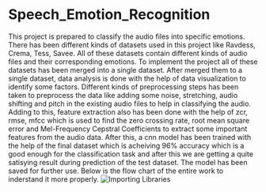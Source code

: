 # Speech_Emotion_Recognition
This project is prepared to classify the audio files into specific emotions.
There has been different kinds of datasets used in this project like Ravdess, Crema, Tess, Savee. All of these datasets contain different kinds of audio files and their corresponding emotions. 
To implement the project all of these datasets has been merged into a single dataset.
After merged them to a single dataset, data analysis is done with the help of data visualization to identify some factors.
Different kinds of preprocessing steps has been taken to preprocess the data like adding some noise, stretching, audio shifting and pitch in the existing audio files to help in classifying the audio.
Adding to this, feature extraction also has been done with the help of zcr, rmse, mfcc which is used to find the zero crossing rate, root mean square error and Mel-Frequency Cepstral Coefficients to extract some important features from the audio data.
After this, a cnn model has been trained with the help of the final dataset which is acheiving 96% accuracy which is a good enough for the classification task and after this we are getting a quite satisying result during prediction of the test dataset.
The model has been saved for further use.
Below is the flow chart of the entire work to inderstand it more properly.
![Importing Libraries](https://github.com/user-attachments/assets/1843117a-fe98-4466-84cd-ba52ead3c595)
